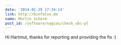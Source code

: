 ```yaml
---
date: '2014-01-29 17:34:14'
link: http://binfalse.de
name: Martin Scharm
post_id: /software/nagios/check_ubc-pl
---
```


Hi Hartmut, thanks for reporting and providing the fix :)